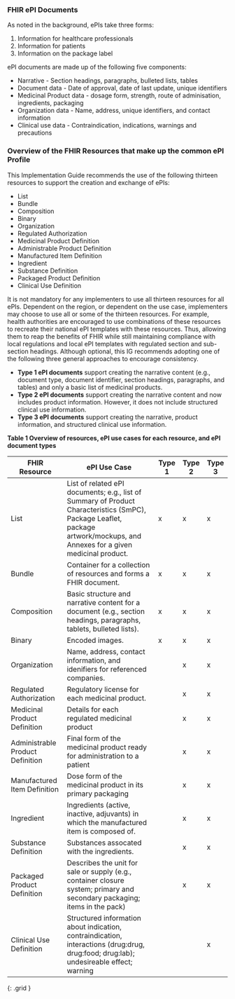 ### FHIR ePI Documents 
As noted in the background, ePIs take three forms:
1. Information for healthcare professionals
2. Information for patients
3. Information on the package label  

ePI documents are made up of the following five components: 
- Narrative - Section headings, paragraphs, bulleted lists, tables
- Document data - Date of approval, date of last update, unique identifiers
- Medicinal Product data - dosage form, strength, route of adminisation, ingredients, packaging
- Organization data - Name, address, unique identifiers, and contact information
- Clinical use data - Contraindication, indications, warnings and precautions  

### Overview of the FHIR Resources that make up the common ePI Profile 
This Implementation Guide recommends the use of the following thirteen resources to support the creation and exchange of ePIs:
- List
- Bundle
- Composition
- Binary
- Organization
- Regulated Authorization
- Medicinal Product Definition
- Administrable Product Definition
- Manufactured Item Definition
- Ingredient
- Substance Definition
- Packaged Product Definition
- Clinical Use Definition  

It is not mandatory for any implementers to use all thirteen resources for all ePIs. Dependent on the region, or dependent on the use case, implementers may choose to use all or some of the thirteen resources. For example, health authorities are encouraged to use combinations of these resources to recreate their national ePI templates with these resources. Thus, allowing them to reap the benefits of FHIR while still maintaining compliance with local regulations and local ePI templates with regulated section and sub-section headings. Although optional, this IG recommends adopting one of the following three general approaches to encourage consistency.  

- **Type 1 ePI documents** support creating the narrative content (e.g., document type, document identifier, section headings, paragraphs, and tables) and only a basic list of medicinal products.
- **Type 2 ePI documents** support creating the narrative content and now includes product information. However, it does not include structured clinical use information. 
- **Type 3 ePI documents** support creating the narrative, product information, and structured clinical use information.  

**Table 1 Overview of resources, ePI use cases for each resource, and ePI document types**  

|**FHIR Resource**|**ePI Use Case**|**Type 1**|**Type 2**|**Type 3**|
|---|---|---|---|---|
List|List of related ePI documents; e.g., list of Summary of Product Characteristics (SmPC), Package Leaflet, package artwork/mockups, and Annexes for a given medicinal product.|x|x|x
Bundle|Container for a collection of resources and forms a FHIR document.|x|x|x
Composition|Basic structure and narrative content for a document (e.g., section headings, paragraphs, tablets, bulleted lists).|x|x|x
Binary|Encoded images.|x|x|x
Organization|Name, address, contact information, and idenifiers for referenced companies.| |x|x
Regulated Authorization|Regulatory license for each medicinal product.| |x|x
Medicinal Product Definition|Details for each regulated medicinal product| |x|x
Administrable Product Definition|Final form of the medicinal product ready for administration to a patient| |x|x
Manufactured Item Definition|Dose form of the medicinal product in its primary packaging| |x|x
Ingredient|Ingredients (active, inactive, adjuvants) in which the manufactured item is composed of.| |x|x
Substance Definition|Substances assocated with the ingredients.| |x|x
Packaged Product Definition|Describes the unit for sale or supply (e.g., container closure system; primary and secondary packaging; items in the pack)| |x|x
Clinical Use Definition|Structured information about indication, contraindication, interactions (drug:drug, drug:food; drug:lab); undesireable effect; warning| | |x|  
{: .grid }